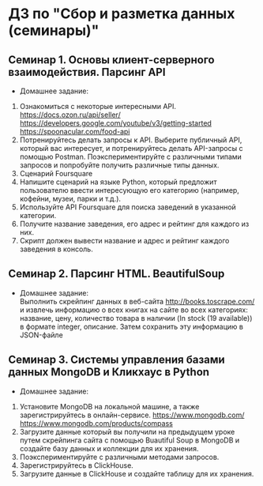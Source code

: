 # ДЗ по "Сбор и разметка данных (семинары)"

## Семинар 1. Основы клиент-серверного взаимодействия. Парсинг API
* Домашнее задание:
1.	Ознакомиться с некоторые интересными API. 
https://docs.ozon.ru/api/seller/ https://developers.google.com/youtube/v3/getting-started https://spoonacular.com/food-api
2.	Потренируйтесь делать запросы к API. Выберите публичный API, который вас интересует, и потренируйтесь делать 
API-запросы с помощью Postman. Поэкспериментируйте с различными типами запросов и попробуйте получить различные 
типы данных.
3.	Сценарий Foursquare
4.	Напишите сценарий на языке Python, который предложит пользователю ввести интересующую его категорию (например, 
кофейни, музеи, парки и т.д.).
5.	Используйте API Foursquare для поиска заведений в указанной категории.
6.	Получите название заведения, его адрес и рейтинг для каждого из них.
7.	Скрипт должен вывести название и адрес и рейтинг каждого заведения в консоль.

## Семинар 2. Парсинг HTML. BeautifulSoup
* Домашнее задание:  
Выполнить скрейпинг данных в веб-сайта http://books.toscrape.com/ и извлечь информацию о всех книгах на сайте во 
всех категориях: название, цену, количество товара в наличии (In stock (19 available)) в формате integer, описание.
Затем сохранить эту информацию в JSON-файле

## Семинар 3. Системы управления базами данных MongoDB и Кликхаус в Python
* Домашнее задание:
1.	Установите MongoDB на локальной машине, а также зарегистрируйтесь в онлайн-сервисе. https://www.mongodb.com/ https://www.mongodb.com/products/compass
2.	Загрузите данные который вы получили на предыдущем уроке путем скрейпинга сайта с помощью Buautiful Soup в MongoDB и создайте базу данных и коллекции для их хранения.
3.	Поэкспериментируйте с различными методами запросов.
4.	Зарегистрируйтесь в ClickHouse.
5.	Загрузите данные в ClickHouse и создайте таблицу для их хранения.